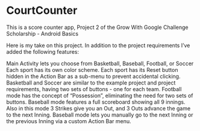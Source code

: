 # CourtCounter
This is a score counter app, Project 2 of the Grow With Google Challenge Scholarship - Android Basics

Here is my take on this project. In addition to the project requirements I’ve added the following features:

Main Activity lets you choose from Basketball, Baseball, Football, or Soccer
Each sport has its own color scheme.
Each sport has its Reset button hidden in the Action Bar as a sub-menu to prevent accidental clicking.
Basketball and Soccer are similar to the example project and project requirements, having two sets of buttons - one for each team.
Football mode has the concept of “Possession”, eliminating the need for two sets of buttons.
Baseball mode features a full scoreboard showing all 9 innings.
Also in this mode 3 Strikes give you an Out, and 3 Outs advance the game to the next Inning.
Baseball mode lets you manually go to the next Inning or the previous Inning via a custom Action Bar menu.

